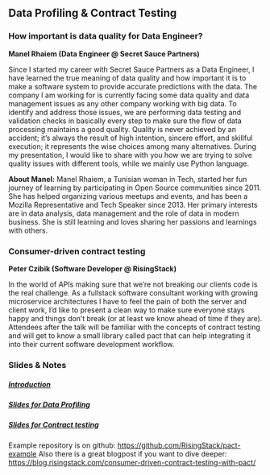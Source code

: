 ## Data Profiling & Contract Testing

### How important is data quality for Data Engineer?
__Manel Rhaiem (Data Engineer @ Secret Sauce Partners)__

Since I started my career with Secret Sauce Partners as a Data Engineer, I have learned the true meaning of data quality and how important it is to make a software system to provide accurate predictions with the data. The company I am working for is currently facing some data quality and data management issues as any other company working with big data. To identify and address those issues, we are performing data testing and validation checks in basically every step to make sure the flow of data processing maintains a good quality. Quality is never achieved by an accident; it’s always the result of high intention, sincere effort, and skillful execution; it represents the wise choices among many alternatives.
During my presentation, I would like to share with you how we are trying to solve quality issues with different tools, while we mainly use Python language.

__About Manel:__
Manel Rhaiem, a Tunisian woman in Tech, started her fun journey of learning by participating in Open Source communities since 2011.
She has helped organizing various meetups and events, and has been a Mozilla Representative and Tech Speaker since 2013. Her primary interests are in data analysis, data management and the role of data in modern business. She is still learning and loves sharing her passions and learnings with others.


### Consumer-driven contract testing
__Peter Czibik (Software Developer @ RisingStack)__

In the world of APIs making sure that we’re not breaking our clients code is the real challenge. As a fullstack software consultant working with growing microservice architectures I have to feel the pain of both the server and client work, I’d like to present a clean way to make sure everyone stays happy and things don’t break (or at least we know ahead of time if they are).
Attendees after the talk will be familiar with the concepts of contract testing and will get to know a small library called pact that can help integrating it into their current software development workflow.

### Slides & Notes
##### [Introduction](/palinqa-talks/docs/Intro_to_palinQA_talks_Data_Profiling_And_Contract_Testing.pptx)
##### [Slides for Data Profiling](/palinqa-talks/docs/Data_Profiling.pdf)
##### [Slides for Contract testing](/palinqa-talks/docs/Contract_testing.pdf)
Example repository is on github: https://github.com/RisingStack/pact-example
Also there is a great blogpost if you want to dive deeper: https://blog.risingstack.com/consumer-driven-contract-testing-with-pact/
